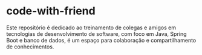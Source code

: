 # code-with-friend
Este repositório é dedicado ao treinamento de colegas e amigos em tecnologias de desenvolvimento de software, com foco em Java, Spring Boot e banco de dados, é um espaço para colaboração e compartilhamento de conhecimentos. 
